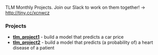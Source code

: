 TLM Monthly Projects. Join our Slack to work on them together! -> http://tiny.cc/xcnwcz

### Projects
-  [**tlm_project1**](https://github.com/the-learning-machine/projects/tree/master/tlm_project1) - build a model that predicts a car price
- [**tlm_project2**](https://github.com/the-learning-machine/projects/tree/master/tlm_project2) - build a model that predicts (a probability of) a heart disease of a patient
